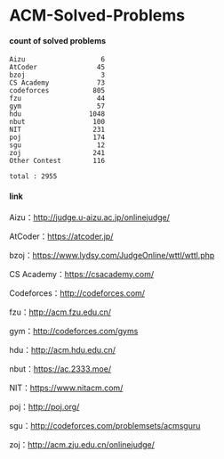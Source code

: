 ﻿# ACM-Solved-Problems

#### count of solved problems
	Aizu                   6
	AtCoder               45
	bzoj                   3
	CS Academy            73
	codeforces           805
	fzu                   44
	gym                   57
	hdu                 1048
	nbut                 100
	NIT                  231
	poj                  174
	sgu                   12
	zoj                  241
	Other Contest        116

`total : 2955`


#### link

Aizu：http://judge.u-aizu.ac.jp/onlinejudge/

AtCoder：https://atcoder.jp/

bzoj：https://www.lydsy.com/JudgeOnline/wttl/wttl.php

CS Academy：https://csacademy.com/

Codeforces：http://codeforces.com/

fzu：http://acm.fzu.edu.cn/

gym：http://codeforces.com/gyms

hdu：http://acm.hdu.edu.cn/

nbut：https://ac.2333.moe/

NIT：https://www.nitacm.com/

poj：http://poj.org/

sgu：http://codeforces.com/problemsets/acmsguru

zoj：http://acm.zju.edu.cn/onlinejudge/
